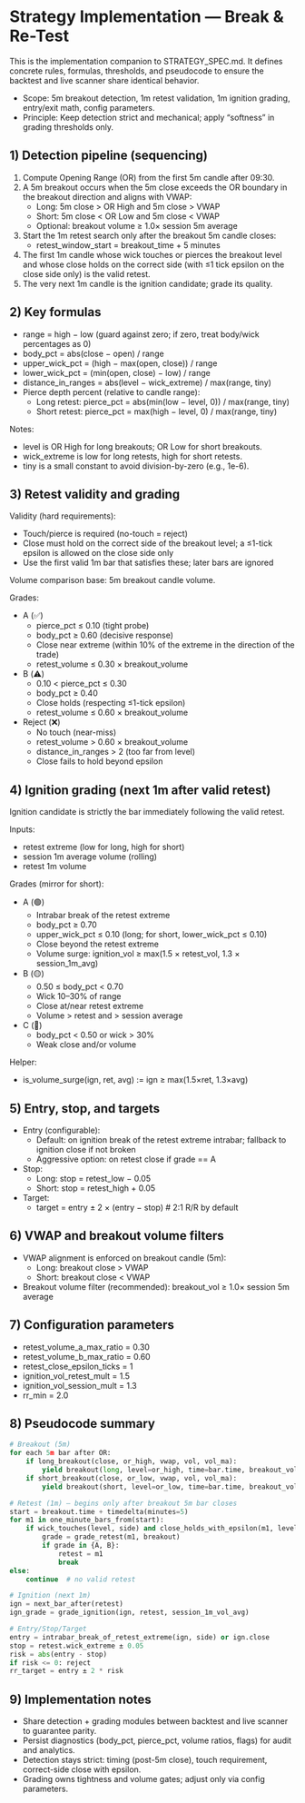 # Strategy Implementation — Break & Re-Test

This is the implementation companion to STRATEGY_SPEC.md. It defines concrete rules, formulas, thresholds, and pseudocode to ensure the backtest and live scanner share identical behavior.

- Scope: 5m breakout detection, 1m retest validation, 1m ignition grading, entry/exit math, config parameters.
- Principle: Keep detection strict and mechanical; apply “softness” in grading thresholds only.

## 1) Detection pipeline (sequencing)

1. Compute Opening Range (OR) from the first 5m candle after 09:30.
2. A 5m breakout occurs when the 5m close exceeds the OR boundary in the breakout direction and aligns with VWAP:
   - Long: 5m close > OR High and 5m close > VWAP
   - Short: 5m close < OR Low and 5m close < VWAP
   - Optional: breakout volume ≥ 1.0× session 5m average
3. Start the 1m retest search only after the breakout 5m candle closes:
   - retest_window_start = breakout_time + 5 minutes
4. The first 1m candle whose wick touches or pierces the breakout level and whose close holds on the correct side (with ≤1 tick epsilon on the close side only) is the valid retest.
5. The very next 1m candle is the ignition candidate; grade its quality.

## 2) Key formulas

- range = high − low (guard against zero; if zero, treat body/wick percentages as 0)
- body_pct = abs(close − open) / range
- upper_wick_pct = (high − max(open, close)) / range
- lower_wick_pct = (min(open, close) − low) / range
- distance_in_ranges = abs(level − wick_extreme) / max(range, tiny)
- Pierce depth percent (relative to candle range):
  - Long retest: pierce_pct = abs(min(low − level, 0)) / max(range, tiny)
  - Short retest: pierce_pct = max(high − level, 0) / max(range, tiny)

Notes:
- level is OR High for long breakouts; OR Low for short breakouts.
- wick_extreme is low for long retests, high for short retests.
- tiny is a small constant to avoid division-by-zero (e.g., 1e-6).

## 3) Retest validity and grading

Validity (hard requirements):
- Touch/pierce is required (no-touch = reject)
- Close must hold on the correct side of the breakout level; a ≤1-tick epsilon is allowed on the close side only
- Use the first valid 1m bar that satisfies these; later bars are ignored

Volume comparison base: 5m breakout candle volume.

Grades:
- A (✅)
  - pierce_pct ≤ 0.10 (tight probe)
  - body_pct ≥ 0.60 (decisive response)
  - Close near extreme (within 10% of the extreme in the direction of the trade)
  - retest_volume ≤ 0.30 × breakout_volume
- B (⚠️)
  - 0.10 < pierce_pct ≤ 0.30
  - body_pct ≥ 0.40
  - Close holds (respecting ≤1-tick epsilon)
  - retest_volume ≤ 0.60 × breakout_volume
- Reject (❌)
  - No touch (near-miss)
  - retest_volume > 0.60 × breakout_volume
  - distance_in_ranges > 2 (too far from level)
  - Close fails to hold beyond epsilon

## 4) Ignition grading (next 1m after valid retest)

Ignition candidate is strictly the bar immediately following the valid retest.

Inputs:
- retest extreme (low for long, high for short)
- session 1m average volume (rolling)
- retest 1m volume

Grades (mirror for short):
- A (🟢)
  - Intrabar break of the retest extreme
  - body_pct ≥ 0.70
  - upper_wick_pct ≤ 0.10 (long; for short, lower_wick_pct ≤ 0.10)
  - Close beyond the retest extreme
  - Volume surge: ignition_vol ≥ max(1.5 × retest_vol, 1.3 × session_1m_avg)
- B (🟡)
  - 0.50 ≤ body_pct < 0.70
  - Wick 10–30% of range
  - Close at/near retest extreme
  - Volume > retest and > session average
- C (🔴)
  - body_pct < 0.50 or wick > 30%
  - Weak close and/or volume

Helper:
- is_volume_surge(ign, ret, avg) := ign ≥ max(1.5×ret, 1.3×avg)

## 5) Entry, stop, and targets

- Entry (configurable):
  - Default: on ignition break of the retest extreme intrabar; fallback to ignition close if not broken
  - Aggressive option: on retest close if grade == A
- Stop:
  - Long: stop = retest_low − 0.05
  - Short: stop = retest_high + 0.05
- Target:
  - target = entry ± 2 × (entry − stop)  # 2:1 R/R by default

## 6) VWAP and breakout volume filters

- VWAP alignment is enforced on breakout candle (5m):
  - Long: breakout close > VWAP
  - Short: breakout close < VWAP
- Breakout volume filter (recommended): breakout_vol ≥ 1.0× session 5m average

## 7) Configuration parameters

- retest_volume_a_max_ratio = 0.30
- retest_volume_b_max_ratio = 0.60
- retest_close_epsilon_ticks = 1
- ignition_vol_retest_mult = 1.5
- ignition_vol_session_mult = 1.3
- rr_min = 2.0

## 8) Pseudocode summary

```python
# Breakout (5m)
for each 5m bar after OR:
    if long_breakout(close, or_high, vwap, vol, vol_ma):
        yield breakout(long, level=or_high, time=bar.time, breakout_vol=vol)
    if short_breakout(close, or_low, vwap, vol, vol_ma):
        yield breakout(short, level=or_low, time=bar.time, breakout_vol=vol)

# Retest (1m) — begins only after breakout 5m bar closes
start = breakout.time + timedelta(minutes=5)
for m1 in one_minute_bars_from(start):
    if wick_touches(level, side) and close_holds_with_epsilon(m1, level, side, eps=1_tick):
        grade = grade_retest(m1, breakout)
        if grade in {A, B}:
            retest = m1
            break
else:
    continue  # no valid retest

# Ignition (next 1m)
ign = next_bar_after(retest)
ign_grade = grade_ignition(ign, retest, session_1m_vol_avg)

# Entry/Stop/Target
entry = intrabar_break_of_retest_extreme(ign, side) or ign.close
stop = retest.wick_extreme ± 0.05
risk = abs(entry - stop)
if risk <= 0: reject
rr_target = entry ± 2 * risk
```

## 9) Implementation notes

- Share detection + grading modules between backtest and live scanner to guarantee parity.
- Persist diagnostics (body_pct, pierce_pct, volume ratios, flags) for audit and analytics.
- Detection stays strict: timing (post-5m close), touch requirement, correct-side close with epsilon.
- Grading owns tightness and volume gates; adjust only via config parameters.
